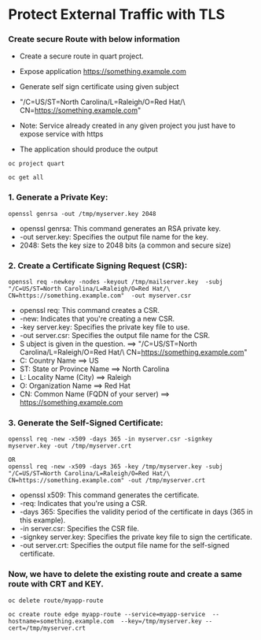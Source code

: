 # Protect External Traffic with TLS
### Create secure Route  with below information
- Create a secure route in quart project.
- Expose application https://something.example.com
- Generate self sign certificate using given  subject	
- "/C=US/ST=North Carolina/L=Raleigh/O=Red Hat/\ CN=https://something.example.com"

- Note: Service already  created  in any given project you just have to expose  service  with https
- The application should produce the output

```
oc project quart
```

```
oc get all
```


### 1. Generate a Private Key:
```
openssl genrsa -out /tmp/myserver.key 2048
```
- openssl genrsa: This command generates an RSA private key.
- -out server.key: Specifies the output file name for the key.
- 2048: Sets the key size to 2048 bits (a common and secure size)

### 2. Create a Certificate Signing Request (CSR): 
```
openssl req -newkey -nodes -keyout /tmp/mailserver.key  -subj "/C=US/ST=North Carolina/L=Raleigh/O=Red Hat/\ CN=https://something.example.com"  -out myserver.csr
```
                                                                       
- openssl req: This command creates a CSR.
- -new: Indicates that you're creating a new CSR.
- -key server.key: Specifies the private key file to use.
- -out server.csr: Specifies the output file name for the CSR.
- S ubject is given in the question.    ==> "/C=US/ST=North Carolina/L=Raleigh/O=Red Hat/\ CN=https://something.example.com"
- C: Country Name                       ==> US
- ST: State or Province Name            ==> North Carolina
- L: Locality Name (City)               ==> Raleigh
- O: Organization Name                  ==> Red Hat
- CN: Common Name (FQDN of your server) ==> https://something.example.com 	

### 3. Generate the Self-Signed Certificate:

```
openssl req -new -x509 -days 365 -in myserver.csr -signkey myserver.key -out /tmp/myserver.crt

OR
openssl req -new -x509 -days 365 -key /tmp/myserver.key -subj "/C=US/ST=North Carolina/L=Raleigh/O=Red Hat/\ CN=https://something.example.com" -out /tmp/myserver.crt
```

- openssl x509: This command generates the certificate.
- -req: Indicates that you're using a CSR.
- -days 365: Specifies the validity period of the certificate in days (365 in this example). 
- -in server.csr: Specifies the CSR file.
- -signkey server.key: Specifies the private key file to sign the certificate.
- -out server.crt: Specifies the output file name for the self-signed certificate. 



### Now, we have to delete the existing route and create a same route with CRT and KEY.
```
oc delete route/myapp-route
```
```
oc create route edge myapp-route --service=myapp-service  --hostname=something.example.com  --key=/tmp/myserver.key --cert=/tmp/myserver.crt
```

